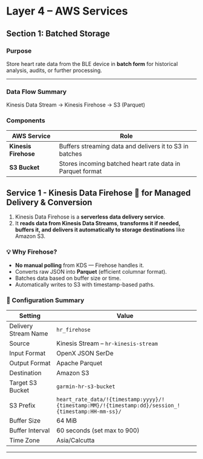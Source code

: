 # Layer 4 – AWS Services  

## Section 1: Batched Storage

### Purpose
Store heart rate data from the BLE device in **batch form** for historical analysis, audits, or further processing.

---

### Data Flow Summary

Kinesis Data Stream → Kinesis Firehose → S3 (Parquet)

### Components

| AWS Service           | Role                                                                      |
|-----------------------|---------------------------------------------------------------------------|
| **Kinesis Firehose**  | Buffers streaming data and delivers it to S3 in batches                   |
| **S3 Bucket**         | Stores incoming batched heart rate data in Parquet format                 |

## Service 1 - Kinesis Data Firehose 🚰 for Managed Delivery & Conversion

1) Kinesis Data Firehose is a **serverless data delivery service**.
2) It **reads data from Kinesis Data Streams**, **transforms it if needed, buffers it, and delivers it automatically to storage destinations** like Amazon S3.

### 💡 Why Firehose?

- **No manual polling** from KDS — Firehose handles it.
- Converts raw JSON into **Parquet** (efficient columnar format).
- Batches data based on buffer size or time.
- Automatically writes to S3 with timestamp-based paths.

### 🔧 Configuration Summary

| Setting                        | Value                                                                |
|--------------------------------|----------------------------------------------------------------------|
| Delivery Stream Name           | `hr_firehose`                                                        |
| Source                         | Kinesis Stream – `hr-kinesis-stream`                                 |
| Input Format                   | OpenX JSON SerDe                                                     |
| Output Format                  | Apache Parquet                                                       |
| Destination                    | Amazon S3                                                            |
| Target S3 Bucket               | `garmin-hr-s3-bucket`                                                |
| S3 Prefix                      | `heart_rate_data/!{timestamp:yyyy}/!{timestamp:MM}/!{timestamp:dd}/session_!{timestamp:HH-mm-ss}/` |
| Buffer Size                    | 64 MiB                                                               |
| Buffer Interval                | 60 seconds (set max to 900)                                          |
| Time Zone                      | Asia/Calcutta                                                        |

---

